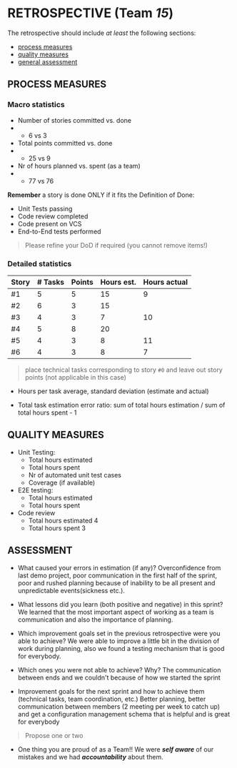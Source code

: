 RETROSPECTIVE (Team ***15***)
=====================================

The retrospective should include _at least_ the following
sections:

- [process measures](#process-measures)
- [quality measures](#quality-measures)
- [general assessment](#assessment)

## PROCESS MEASURES 

### Macro statistics

- Number of stories committed vs. done
- - 6 vs 3
- Total points committed vs. done 
- - 25 vs 9
- Nr of hours planned vs. spent (as a team)
- - 77 vs 76

**Remember** a story is done ONLY if it fits the Definition of Done:

- Unit Tests passing 
- Code review completed 
- Code present on VCS 
- End-to-End tests performed 

> Please refine your DoD if required (you cannot remove items!) 

### Detailed statistics

| Story | # Tasks | Points | Hours est. | Hours actual |
| ----- | ------- | ------ | ---------- | ------------ |
| #1    | 5       | 5      | 15         | 9            |
| #2    | 6       | 3      | 15         |              |
| #3    | 4       | 3      | 7          | 10           |
| #4    | 5       | 8      | 20         |              |
| #5    | 4       | 3      | 8          | 11           |
| #6    | 4       | 3      | 8          | 7            |


> place technical tasks corresponding to story `#0` and leave out story points (not applicable in this case)

- Hours per task average, standard deviation (estimate and actual)

- Total task estimation error ratio: sum of total hours estimation / sum of total hours spent - 1

  

## QUALITY MEASURES 

- Unit Testing:
  - Total hours estimated 
  - Total hours spent
  - Nr of automated unit test cases 
  - Coverage (if available)
- E2E testing:
  - Total hours estimated
  - Total hours spent
- Code review 
  - Total hours estimated 4
  - Total hours spent 3


## ASSESSMENT

- What caused your errors in estimation (if any)? Overconfidence from last demo project, poor communication in the first half of the sprint, poor and rushed planning because of inability to be all present and unpredictable events(sickness etc.).

- What lessons did you learn (both positive and negative) in this sprint? We learned that the most important aspect of working as a team is communication and also the importance of planning.

- Which improvement goals set in the previous retrospective were you able to achieve? We were able to improve a little bit in the division of work during planning, also we found a testing mechanism that is good for everybody.

- Which ones you were not able to achieve? Why? The communication between ends and we couldn't because of how we started the sprint

- Improvement goals for the next sprint and how to achieve them (technical tasks, team coordination, etc.) Better planning, better communication between members (2 meeting per week to catch up) and get a configuration management schema that is helpful and is great for everybody

> Propose one or two

- One thing you are proud of as a Team!! We were ***self aware*** of our mistakes and we had ***accountability*** about them.
